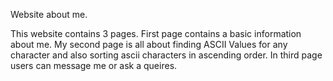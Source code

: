 Website about me.

This website contains 3 pages.
First page contains a basic information about me.
My second page is all about finding ASCII Values  for any character and  also sorting ascii characters in ascending order.
In third page users can message me or ask a queires.
